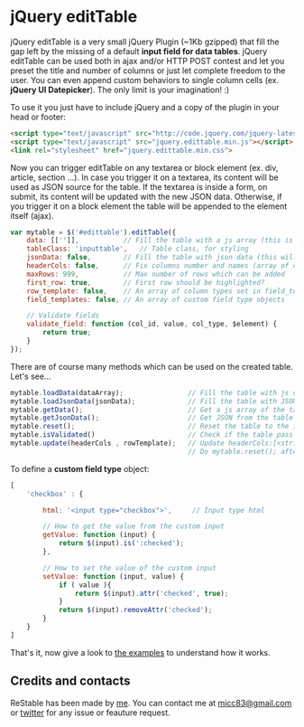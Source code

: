 jQuery editTable
=========

jQuery editTable is a very small jQuery Plugin (~1Kb gzipped) that fill the gap left by the missing of a default <strong>input field for data tables</strong>. jQuery editTable can be used both in ajax and/or HTTP POST contest and let you preset the title and number of columns or just let complete freedom to the user. You can even append custom behaviors to single column cells (ex. <strong>jQuery UI Datepicker</strong>). The only limit is your imagination! :)

To use it you just have to include jQuery and a copy of the plugin in your head or footer:

```html
<script type="text/javascript" src="http://code.jquery.com/jquery-latest.js"></script>
<script type="text/javascript" src="jquery.edittable.min.js"></script>
<link rel="stylesheet" href="jquery.edittable.min.css">
```

Now you can trigger editTable on any textarea or block element (ex. div, article, section ...). In case you trigger it on a textarea, its content will be used as JSON source for the table. If the textarea is inside a form, on submit, its content will be updated with the new JSON data. Otherwise, if you trigger it on a block element the table will be appended to the element itself (ajax).

```js
var mytable = $('#edittable').editTable({
    data: [['']],           // Fill the table with a js array (this is overridden by the textarea content if not empty)
    tableClass: 'inputtable',   // Table class, for styling
    jsonData: false,        // Fill the table with json data (this will override data property)
    headerCols: false,      // Fix columns number and names (array of column names)
    maxRows: 999,           // Max number of rows which can be added
    first_row: true,        // First row should be highlighted?
    row_template: false,    // An array of column types set in field_templates
    field_templates: false, // An array of custom field type objects

    // Validate fields
    validate_field: function (col_id, value, col_type, $element) {
        return true;
    }
});
```

There are of course many methods which can be used on the created table. Let's see...

```js
mytable.loadData(dataArray);                // Fill the table with js data
mytable.loadJsonData(jsonData);             // Fill the table with JSON data
mytable.getData();                          // Get a js array of the table data
mytable.getJsonData();                      // Get JSON from the table data
mytable.reset();                            // Reset the table to the initial set of data
mytable.isValidated()                       // Check if the table pass validation set with validate_field
mytable.update(headerCols , rowTemplate);   // Update headerCols:[<string>] and rowTemplate: [<string>] ,
                                            // Do mytable.reset(); after update.
```

To define a <strong>custom field type</strong> object:

```js
[
    'checkbox' : {

        html: '<input type="checkbox">',     // Input type html

        // How to get the value from the custom input
        getValue: function (input) {
            return $(input).is(':checked');
        },

        // How to set the value of the custom input
        setValue: function (input, value) {
            if ( value ){
                return $(input).attr('checked', true);
            }
            return $(input).removeAttr('checked');
        }
    }
]
```

That's it, now give a look to [the examples](https://micc83.github.io/editTable/demo/) to understand how it works.

## Credits and contacts

ReStable has been made by [me](https://github.com/micc83). You can contact me at micc83@gmail.com or [twitter](https://twitter.com/Micc1983) for any issue or feauture request.
